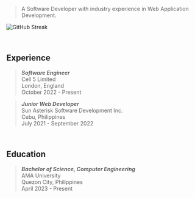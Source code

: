 > A Software Developer with industry experience in Web Application Development.

![GitHub Streak](https://github-readme-streak-stats.herokuapp.com/?user=kentlouisetonino&theme=merko)

<br />

## Experience
> _**Software Engineer**_ <br />
> Cell 5 Limited <br />
> London, England <br />
> October 2022 - Present

> _**Junior Web Developer**_ <br />
> Sun Asterisk Software Development Inc. <br />
> Cebu, Philippines <br />
> July 2021 - September 2022

<br />

## Education
> _**Bachelor of Science, Computer Engineering**_ <br />
> AMA University <br />
> Quezon City, Philippines <br />
> April 2023 - Present
